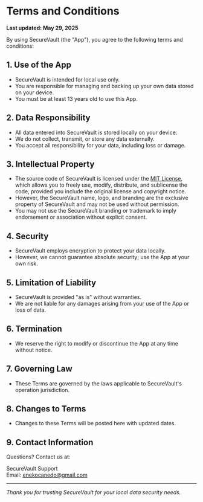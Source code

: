 # Terms and Conditions

**Last updated: May 29, 2025**

By using SecureVault (the "App"), you agree to the following terms and conditions:

## 1. Use of the App

- SecureVault is intended for local use only.
- You are responsible for managing and backing up your own data stored on your device.
- You must be at least 13 years old to use this App.

## 2. Data Responsibility

- All data entered into SecureVault is stored locally on your device.
- We do not collect, transmit, or store any data externally.
- You accept all responsibility for your data, including loss or damage.

## 3. Intellectual Property

- The source code of SecureVault is licensed under the [MIT License](https://opensource.org/licenses/MIT), which allows you to freely use, modify, distribute, and sublicense the code, provided you include the original license and copyright notice.
- However, the SecureVault name, logo, and branding are the exclusive property of SecureVault and may not be used without permission.
- You may not use the SecureVault branding or trademark to imply endorsement or association without explicit consent.


## 4. Security

- SecureVault employs encryption to protect your data locally.
- However, we cannot guarantee absolute security; use the App at your own risk.

## 5. Limitation of Liability

- SecureVault is provided "as is" without warranties.
- We are not liable for any damages arising from your use of the App or loss of data.

## 6. Termination

- We reserve the right to modify or discontinue the App at any time without notice.

## 7. Governing Law

- These Terms are governed by the laws applicable to SecureVault's operation jurisdiction.

## 8. Changes to Terms

- Changes to these Terms will be posted here with updated dates.

## 9. Contact Information

Questions? Contact us at:

SecureVault Support  
Email: enekocanedo@gmail.com

---

*Thank you for trusting SecureVault for your local data security needs.*
